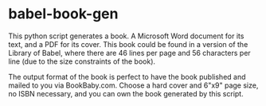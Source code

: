 # babel-book-gen
This python script generates a book. A Microsoft Word document for its text, and a PDF for its cover. This book could be found in a version of the Library of Babel, where there are 46 lines per page and 56 characters per line (due to the size constraints of the book).

The output format of the book is perfect to have the book published and mailed to you via BookBaby.com. Choose a hard cover and 6"x9" page size, no ISBN necessary, and you can own the book generated by this script.